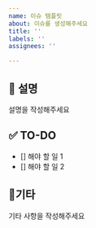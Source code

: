 ```yaml
---
name: 이슈 템플릿
about: 이슈를 생성해주세요
title: ''
labels: ''
assignees: ''

---
```


## 📝 설명
설명을 작성해주세요

## ✅ TO-DO
- [] 해야 할 일 1
- [] 해야 할 일 2

## 🔔기타
기타 사항을 작성해주세요

